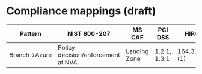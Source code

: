 # Compliance mappings (draft)
| Pattern | NIST 800-207 | MS CAF | PCI DSS | HIPAA |
|---|---|---|---|---|
| Branch→Azure | Policy decision/enforcement at NVA | Landing Zone | 1.2.1, 1.3.1 | 164.312(e)(1) |
